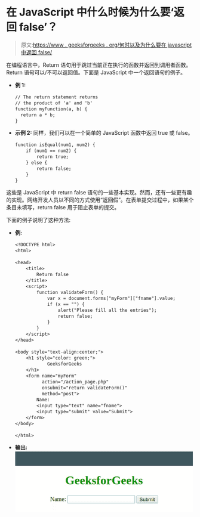 # 在 JavaScript 中什么时候为什么要‘返回 false’？

> 原文:[https://www . geeksforgeeks . org/何时以及为什么要在 javascript 中返回 false/](https://www.geeksforgeeks.org/when-and-why-to-return-false-in-javascript/)

在编程语言中，Return 语句用于跳过当前正在执行的函数并返回到调用者函数。Return 语句可以/不可以返回值。下面是 JavaScript 中一个返回语句的例子。

*   **例 1:**

    ```
    // The return statement returns
    // the product of 'a' and 'b'
    function myFunction(a, b) {
      return a * b;   
    }
    ```

*   **示例 2:** 同样，我们可以在一个简单的 JavaScript 函数中返回 true 或 false。

    ```
    function isEqual(num1, num2) {
        if (num1 == num2) {
            return true;
        } else {
            return false;
        }
    }
    ```

这些是 JavaScript 中 return false 语句的一些基本实现。然而，还有一些更有趣的实现。网络开发人员以不同的方式使用“返回假”。在表单提交过程中，如果某个条目未填写，return false 用于阻止表单的提交。

下面的例子说明了这种方法:

*   **例:**

    ```
    <!DOCTYPE html>
    <html>

    <head>
        <title>
            Return false
        </title>
        <script>
            function validateForm() {
                var x = document.forms["myForm"]["fname"].value;
                if (x == "") {
                    alert("Please fill all the entries");
                    return false;
                }
            }
        </script>
    </head>

    <body style="text-align:center;">
        <h1 style="color: green;"> 
                GeeksforGeeks 
        </h1>
        <form name="myForm" 
              action="/action_page.php" 
              onsubmit="return validateForm()" 
              method="post">
            Name:
            <input type="text" name="fname">
            <input type="submit" value="Submit">
        </form>
    </body>

    </html>
    ```

*   **输出:**
    ![](img/7628e077f3bf73988600d95635435da0.png)